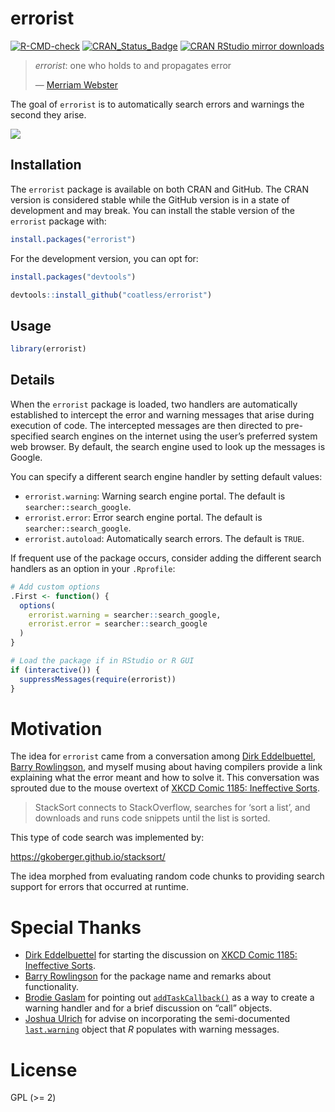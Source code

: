 
<!-- README.md is generated from README.Rmd. Please edit that file -->

# errorist

<!-- badges: start -->

[![R-CMD-check](https://github.com/coatless-rpkg/errorist/actions/workflows/R-CMD-check.yaml/badge.svg)](https://github.com/coatless-rpkg/errorist/actions/workflows/R-CMD-check.yaml)
[![CRAN_Status_Badge](https://www.r-pkg.org/badges/version/errorist)](https://cran.r-project.org/package=errorist)
[![CRAN RStudio mirror
downloads](https://cranlogs.r-pkg.org/badges/errorist)](https://www.r-pkg.org/pkg/errorist)
<!-- badges: end -->

> *errorist*: one who holds to and propagates error
>
> — [Merriam
> Webster](https://www.merriam-webster.com/dictionary/errorist)

The goal of `errorist` is to automatically search errors and warnings
the second they arise.

![](https://media.giphy.com/media/l1IBjB9qJ2jOnntOU/giphy.gif)

## Installation

The `errorist` package is available on both CRAN and GitHub. The CRAN
version is considered stable while the GitHub version is in a state of
development and may break. You can install the stable version of the
`errorist` package with:

``` r
install.packages("errorist")
```

For the development version, you can opt for:

``` r
install.packages("devtools")

devtools::install_github("coatless/errorist")
```

## Usage

``` r
library(errorist)
```

## Details

When the `errorist` package is loaded, two handlers are automatically
established to intercept the error and warning messages that arise
during execution of code. The intercepted messages are then directed to
pre-specified search engines on the internet using the user’s preferred
system web browser. By default, the search engine used to look up the
messages is Google.

You can specify a different search engine handler by setting default
values:

- `errorist.warning`: Warning search engine portal. The default is
  `searcher::search_google`.
- `errorist.error`: Error search engine portal. The default is
  `searcher::search_google`.
- `errorist.autoload`: Automatically search errors. The default is
  `TRUE`.

If frequent use of the package occurs, consider adding the different
search handlers as an option in your `.Rprofile`:

``` r
# Add custom options
.First <- function() {
  options(
    errorist.warning = searcher::search_google,
    errorist.error = searcher::search_google
  )
}

# Load the package if in RStudio or R GUI
if (interactive()) {
  suppressMessages(require(errorist))
}
```

# Motivation

The idea for `errorist` came from a conversation among [Dirk
Eddelbuettel](http://dirk.eddelbuettel.com), [Barry
Rowlingson](http://barry.rowlingson.com), and myself musing about having
compilers provide a link explaining what the error meant and how to
solve it. This conversation was sprouted due to the mouse overtext of
[XKCD Comic 1185: Ineffective Sorts](https://xkcd.com/1185/).

> StackSort connects to StackOverflow, searches for ‘sort a list’, and
> downloads and runs code snippets until the list is sorted.

This type of code search was implemented by:

<https://gkoberger.github.io/stacksort/>

The idea morphed from evaluating random code chunks to providing search
support for errors that occurred at runtime.

# Special Thanks

- [Dirk Eddelbuettel](http://dirk.eddelbuettel.com) for starting the
  discussion on [XKCD Comic 1185: Ineffective
  Sorts](https://xkcd.com/1185/).
- [Barry Rowlingson](http://barry.rowlingson.com) for the package name
  and remarks about functionality.
- [Brodie Gaslam](https://www.brodieg.com/) for pointing out
  [`addTaskCallback()`](https://stat.ethz.ch/R-manual/R-devel/library/base/html/taskCallback.html)
  as a way to create a warning handler and for a brief discussion on
  “call” objects.
- [Joshua Ulrich](https://github.com/joshuaulrich/) for advise on
  incorporating the semi-documented
  [`last.warning`](https://stat.ethz.ch/R-manual/R-devel/library/base/html/warning.html)
  object that *R* populates with warning messages.

# License

GPL (\>= 2)
